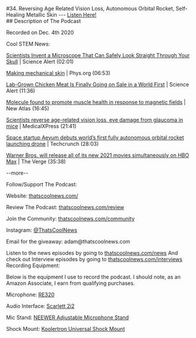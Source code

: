 #34. Reversing Age Related Vision Loss, Autonomous Orbital Rocket, Self-Healing Metallic Skin
        ---
        [Listen Here!](https://thatscoolnews.podbean.com/e/34-reversing-age-related-vision-loss-autonomous-orbital-rocket-self-healing-metallic-skin/) \
        ## Description of The Podcast
        <p style="text-align:left;">Recorded on Dec. 4th 2020</p>

Cool STEM News:
<p style="text-align:left;"><a href='https://www.sciencealert.com/scientist-invent-a-microscope-that-can-safely-look-straight-through-your-skull'>Scientists Invent a Microscope That Can Safely Look Straight Through Your Skull</a> | Science Alert (02:01)</p>

<p style="text-align:left;"><a href='https://phys.org/news/2020-12-mechanical-skin.html'>Making mechanical skin</a> | Phys.org (06:53)</p>

<p style="text-align:left;"><a href='https://www.sciencealert.com/singapore-will-be-the-first-country-to-have-lab-grown-meat-up-for-sale'>Lab-Grown Chicken Meat Is Finally Going on Sale in a World First</a> | Science Alert (11:36)</p>

<p style="text-align:left;"><a href='https://newatlas.com/medical/molecule-promote-muscle-health-response-magnetic-fields/'>Molecule found to promote muscle health in response to magnetic fields</a> | New Atlas (16:45)</p>

<p style="text-align:left;"><a href='https://medicalxpress.com/news/2020-12-scientists-reverse-age-related-vision-loss.html'>Scientists reverse age-related vision loss, eye damage from glaucoma in mice</a> | MedicalXPress (21:41)</p>

<p style="text-align:left;"><a href='https://techcrunch.com/2020/12/03/space-startup-aevum-debuts-worlds-first-fully-autonomous-orbital-rocket-launching-drone/'>Space startup Aevum debuts world’s first fully autonomous orbital rocket launching drone</a> | Techcrunch (28:03)</p>

<p style="text-align:left;"><a href='https://www.theverge.com/2020/12/3/22150605/hbo-max-warner-bros-movies-2021-simultaneous-release-matrix-godzilla-suicide-squad-space-jam?scrolla=5eb6d68b7fedc32c19ef33b4'>Warner Bros. will release all of its new 2021 movies simultaneously on HBO Max</a> | The Verge (35:38)</p>

<p style="text-align:left;">--more--</p>

Follow/Support The Podcast:
<p style="text-align:left;">Website: <a href='https://thatscoolnews.com/'>thatscoolnews.com/</a></p>

<p style="text-align:left;">Review The Podcast: <a href='https://thatscoolnews.com/review/'>thatscoolnews.com/review</a></p>

<p style="text-align:left;">Join the Community: <a href='https://httpsthatscoolnews.com'>thatscoolnews.com/community</a></p>

<p style="text-align:left;">Instagram: <a href='https://www.instagram.com/thatscoolnews/'>@ThatsCoolNews</a></p>

<p style="text-align:left;">Email for the giveaway: adam@thatscoolnews.com</p>

Listen to the news episodes by going to <a href='https://thatscoolnews.com/news/'>thatscoolnews.com/news</a>
And check out Interview episodes by going to <a href='https://thatscoolnews.com/interviews/'>thatscoolnews.com/interviews</a>
Recording Equipment:
<p style="text-align:left;">Below is the equipment I use to record the podcast. I should note, as an Amazon Associate, I earn from qualifying purchases.</p>

<p style="text-align:left;">Microphone: <a href='https://amzn.to/3nFvGuM'>RE320</a></p>

<p style="text-align:left;">Audio Interface: <a href='https://amzn.to/30XxsNV'>Scarlett 2i2</a></p>

<p style="text-align:left;">Mic Stand: <a href='https://amzn.to/3nEUMtD'>NEEWER Adjustable Microphone Stand</a></p>

<p style="text-align:left;">Shock Mount: <a href='https://amzn.to/3lAw0Jb'>Koolertron Universal Shock Mount</a></p>
